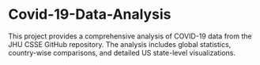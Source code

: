 # Covid-19-Data-Analysis
This project provides a comprehensive analysis of COVID-19 data from the JHU CSSE GitHub repository. The analysis includes global statistics, country-wise comparisons, and detailed US state-level visualizations.
